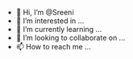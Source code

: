 - 👋 Hi, I’m @Sreeni
- 👀 I’m interested in ...
- 🌱 I’m currently learning ...
- 💞️ I’m looking to collaborate on ...
- 📫 How to reach me ...

<!---
SreeniJampana/SreeniJampana is a ✨ special ✨ repository because its `README.md` (this file) appears on your GitHub profile.
You can click the Preview link to take a look at your changes.
--->
